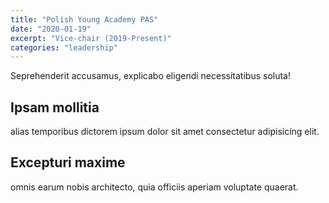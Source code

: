 ```yaml
---
title: "Polish Young Academy PAS"
date: "2020-01-19"
excerpt: "Vice-chair (2019-Present)"
categories: "leadership"
---
```

Seprehenderit accusamus, explicabo eligendi necessitatibus soluta!

## Ipsam mollitia

alias temporibus dictorem ipsum dolor sit amet consectetur adipisicing elit.

## Excepturi maxime

omnis earum nobis architecto, quia officiis aperiam voluptate quaerat.
